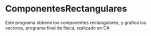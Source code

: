 # ComponentesRectangulares
Este programa obtiene los componentes rectangulares, y grafica los vectores, programa final de física, realizado en C#
